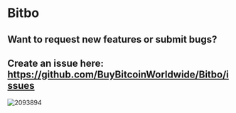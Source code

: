 # Bitbo

## Want to request new features or submit bugs?

## Create an issue here: https://github.com/BuyBitcoinWorldwide/Bitbo/issues

![2093894](https://user-images.githubusercontent.com/2924924/206004624-fb522bfe-bf20-4fd7-9803-36443bd4892a.png)
